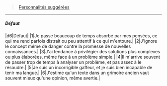 ﻿---
!PersonalityDefectItem
Table: >+
  |d6|Défaut|

  |1|Je passe beaucoup de temps absorbé par mes <!--br-->pensées, ce qui me rend parfois distrait ou peu <!--br-->attentif à ce qui m'entoure.|

  |2|J'ignore le concept même de danger contre la <!--br-->promesse de nouvelles connaissances.|

  |3|J'ai tendance à privilégier des solutions plus <!--br-->complexes ou plus élaborées, même face à un <!--br-->problème simple.|

  |4|Il m'arrive souvent de passer trop de temps <!--br-->à analyser un problème, et pas assez à le <!--br-->résoudre.|

  |5|Je suis un incorrigible gaffeur, et je suis bien <!--br-->incapable de tenir ma langue.|

  |6|J'estime qu'un texte dans un grimoire ancien <!--br-->vaut souvent mieux qu'une opinion, même <!--br-->avertie.|

Id: background_erudit_hd.md#défaut
ParentLink: background_erudit_hd.md#personnalités-suggérées
Name: Défaut
ParentName: Personnalités suggérées
NameLevel: 5
Attributes:
  Name: Défaut
  Markdown: >+
    ##### <!--Name-->Défaut<!--/Name-->


    |d6|Défaut|

    |1|Je passe beaucoup de temps absorbé par mes <!--br-->pensées, ce qui me rend parfois distrait ou peu <!--br-->attentif à ce qui m'entoure.|

    |2|J'ignore le concept même de danger contre la <!--br-->promesse de nouvelles connaissances.|

    |3|J'ai tendance à privilégier des solutions plus <!--br-->complexes ou plus élaborées, même face à un <!--br-->problème simple.|

    |4|Il m'arrive souvent de passer trop de temps <!--br-->à analyser un problème, et pas assez à le <!--br-->résoudre.|

    |5|Je suis un incorrigible gaffeur, et je suis bien <!--br-->incapable de tenir ma langue.|

    |6|J'estime qu'un texte dans un grimoire ancien <!--br-->vaut souvent mieux qu'une opinion, même <!--br-->avertie.|

  Table: >+
    |d6|Défaut|

    |1|Je passe beaucoup de temps absorbé par mes <!--br-->pensées, ce qui me rend parfois distrait ou peu <!--br-->attentif à ce qui m'entoure.|

    |2|J'ignore le concept même de danger contre la <!--br-->promesse de nouvelles connaissances.|

    |3|J'ai tendance à privilégier des solutions plus <!--br-->complexes ou plus élaborées, même face à un <!--br-->problème simple.|

    |4|Il m'arrive souvent de passer trop de temps <!--br-->à analyser un problème, et pas assez à le <!--br-->résoudre.|

    |5|Je suis un incorrigible gaffeur, et je suis bien <!--br-->incapable de tenir ma langue.|

    |6|J'estime qu'un texte dans un grimoire ancien <!--br-->vaut souvent mieux qu'une opinion, même <!--br-->avertie.|

AttributesDictionary: >+
  Name: Défaut

  Markdown: >+

    ##### <!--Name-->Défaut<!--/Name-->





    |d6|Défaut|



    |1|Je passe beaucoup de temps absorbé par mes <!--br-->pensées, ce qui me rend parfois distrait ou peu <!--br-->attentif à ce qui m'entoure.|



    |2|J'ignore le concept même de danger contre la <!--br-->promesse de nouvelles connaissances.|



    |3|J'ai tendance à privilégier des solutions plus <!--br-->complexes ou plus élaborées, même face à un <!--br-->problème simple.|



    |4|Il m'arrive souvent de passer trop de temps <!--br-->à analyser un problème, et pas assez à le <!--br-->résoudre.|



    |5|Je suis un incorrigible gaffeur, et je suis bien <!--br-->incapable de tenir ma langue.|



    |6|J'estime qu'un texte dans un grimoire ancien <!--br-->vaut souvent mieux qu'une opinion, même <!--br-->avertie.|



  Table: >+

    |d6|Défaut|



    |1|Je passe beaucoup de temps absorbé par mes <!--br-->pensées, ce qui me rend parfois distrait ou peu <!--br-->attentif à ce qui m'entoure.|



    |2|J'ignore le concept même de danger contre la <!--br-->promesse de nouvelles connaissances.|



    |3|J'ai tendance à privilégier des solutions plus <!--br-->complexes ou plus élaborées, même face à un <!--br-->problème simple.|



    |4|Il m'arrive souvent de passer trop de temps <!--br-->à analyser un problème, et pas assez à le <!--br-->résoudre.|



    |5|Je suis un incorrigible gaffeur, et je suis bien <!--br-->incapable de tenir ma langue.|



    |6|J'estime qu'un texte dans un grimoire ancien <!--br-->vaut souvent mieux qu'une opinion, même <!--br-->avertie.|



---
> [Personnalités suggérées](hd_background_erudit_personnalites_suggerees.md)

---

##### Défaut

|d6|Défaut|
|1|Je passe beaucoup de temps absorbé par mes pensées, ce qui me rend parfois distrait ou peu attentif à ce qui m'entoure.|
|2|J'ignore le concept même de danger contre la promesse de nouvelles connaissances.|
|3|J'ai tendance à privilégier des solutions plus complexes ou plus élaborées, même face à un problème simple.|
|4|Il m'arrive souvent de passer trop de temps à analyser un problème, et pas assez à le résoudre.|
|5|Je suis un incorrigible gaffeur, et je suis bien incapable de tenir ma langue.|
|6|J'estime qu'un texte dans un grimoire ancien vaut souvent mieux qu'une opinion, même avertie.|

